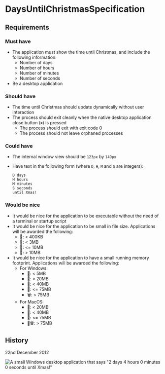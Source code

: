 # DaysUntilChristmasSpecification

## Requirements

### Must have

- The application must show the time until Christmas, and include the following information:
  - Number of days
  - Number of hours
  - Number of minutes
  - Number of seconds
- Be a desktop application

### Should have

- The time until Christmas should update dynamically without user interaction
- The process should exit cleanly when the native desktop application close button (`✖`) is pressed
  - The process should exit with exit code 0
  - The process should not leave orphaned processes

### Could have

- The internal window view should be `123px` by `149px`
- Have text in the following form (where `D`, `H`, `M` and `S` are integers):

  ```
  D days
  H hours
  M minutes
  S seconds
  until Xmas!
  ```

### Would be nice

- It would be nice for the application to be executable without the need of a terminal or startup script
- It would be nice for the application to be small in file size. Applications will be awarded the following:
  - 🥇: < 400KB
  - 🥈: < 3MB
  - 🥉: <= 10MB
  - 💩: > 10MB
- It would be nice for the application to have a small running memory footprint. Applications will be awarded the following:
  - For Windows:
    - 🥇: < 5MB
    - 🥈: < 20MB
    - 🥉: < 40MB
    - 💩: <= 75MB
    - 🗑️: > 75MB
  - For MacOS:
    - 🥇: < 20MB
    - 🥈: < 40MB
    - 🥉: <= 75MB
    - 💩🗑️: > 75MB

## History

22nd December 2012

![A small Windows desktop application that says "2 days 4 hours 0 minutes 0 seconds until Xmas!"](https://github.com/Days-Until-Christmas/DaysUntilChristmasSpecification/assets/4613171/8c07f9a4-4bde-4d5c-9c9e-bdf1b0d50477)
